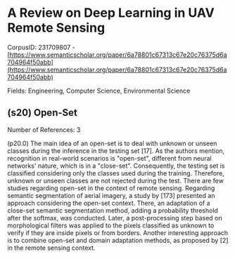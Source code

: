 # A Review on Deep Learning in UAV Remote Sensing

CorpusID: 231709807 - [https://www.semanticscholar.org/paper/6a78801c67313c67e20c76375d6a704964f50abb](https://www.semanticscholar.org/paper/6a78801c67313c67e20c76375d6a704964f50abb)

Fields: Engineering, Computer Science, Environmental Science

## (s20) Open-Set
Number of References: 3

(p20.0) The main idea of an open-set is to deal with unknown or unseen classes during the inference in the testing set [17]. As the authors mention, recognition in real-world scenarios is "open-set", different from neural networks' nature, which is in a "close-set". Consequently, the testing set is classified considering only the classes used during the training. Therefore, unknown or unseen classes are not rejected during the test. There are few studies regarding open-set in the context of remote sensing. Regarding semantic segmentation of aerial imagery, a study by [173] presented an approach considering the open-set context. There, an adaptation of a close-set semantic segmentation method, adding a probability threshold after the softmax, was conducted. Later, a post-processing step based on morphological filters was applied to the pixels classified as unknown to verify if they are inside pixels or from borders. Another interesting approach is to combine open-set and domain adaptation methods, as proposed by [2] in the remote sensing context.
